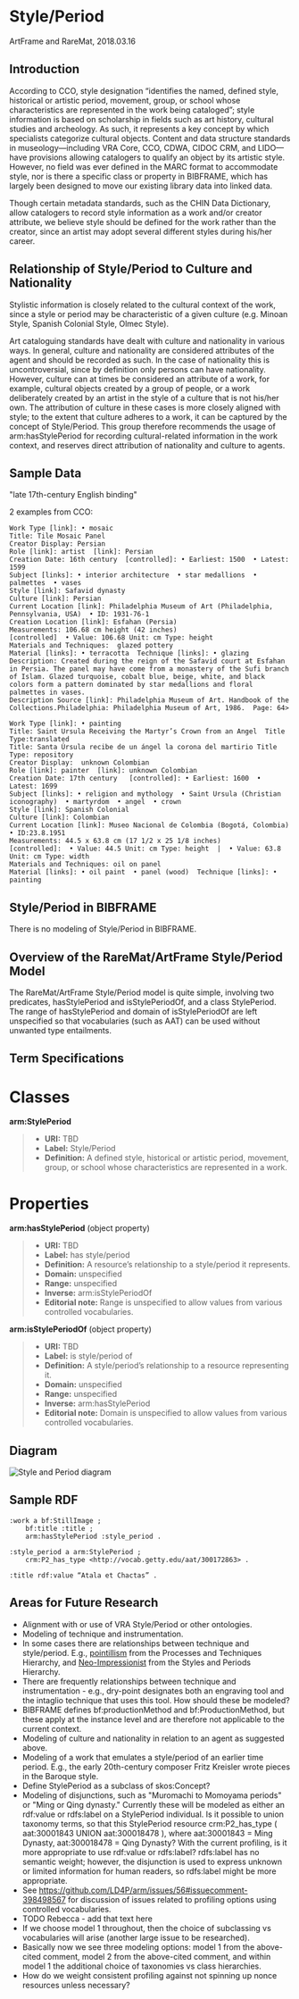 Style/Period
============

ArtFrame and RareMat, 2018.03.16

Introduction
-----------
According to CCO, style designation “identifies the named, defined style, historical or artistic period, movement, group, or school whose characteristics are represented in the work being cataloged”; style information is based on scholarship in fields such as art history, cultural studies and archeology. As such, it represents a key concept by which specialists categorize cultural objects. Content and data structure standards in museology—including VRA Core, CCO, CDWA, CIDOC CRM, and LIDO—have provisions allowing catalogers to qualify an object by its artistic style. However, no field was ever defined in the MARC format to accommodate style, nor is there a specific class or property in BIBFRAME, which has largely been designed to move our existing library data into linked data. 

Though certain metadata standards, such as the CHIN Data Dictionary, allow catalogers to record style information as a work and/or creator attribute, we believe style should be defined for the work rather than the creator, since an artist may adopt several different styles during his/her career.

Relationship of Style/Period to Culture and Nationality
------------

Stylistic information is closely related to the cultural context of the work, since a style or period may be characteristic of a given culture (e.g. Minoan Style, Spanish Colonial Style, Olmec Style).  

Art cataloguing standards have dealt with culture and nationality in various ways. In general, culture and nationality are considered attributes of the agent and should be recorded as such. In the case of nationality this is uncontroversial, since by definition only persons can have nationality. However, culture can at times be considered an attribute of a work, for example,  cultural objects created by a group of people, or a work deliberately created by an artist in the style of a culture that is not his/her own. The attribution of culture in these cases is more closely aligned with style; to the extent that culture adheres to a work, it can be captured by the concept of Style/Period. This group therefore recommends the usage of arm:hasStylePeriod for recording cultural-related information in the work context, and reserves direct attribution of nationality and culture to agents.  

Sample Data
-----------
"late 17th-century English binding"

2 examples from CCO:

```Class [controlled]: • decorative arts  • Islamic art  • murals
Work Type [link]: • mosaic
Title: Tile Mosaic Panel
Creator Display: Persian
Role [link]: artist  [link]: Persian
Creation Date: 16th century  [controlled]: • Earliest: 1500  • Latest: 1599
Subject [links]: • interior architecture  • star medallions  • palmettes  • vases
Style [link]: Safavid dynasty
Culture [link]: Persian
Current Location [link]: Philadelphia Museum of Art (Philadelphia, Pennsylvania, USA)  • ID: 1931-76-1
Creation Location [link]: Esfahan (Persia)
Measurements: 106.68 cm height (42 inches)
[controlled]  • Value: 106.68 Unit: cm Type: height
Materials and Techniques:  glazed pottery 
Material [links]: • terracotta  Technique [links]: • glazing
Description: Created during the reign of the Safavid court at Esfahan in Persia. The panel may have come from a monastery of the Sufi branch of Islam. Glazed turquoise, cobalt blue, beige, white, and black colors form a pattern dominated by star medallions and floral palmettes in vases.
Description Source [link]: Philadelphia Museum of Art. Handbook of the Collections.Philadelphia: Philadelphia Museum of Art, 1986.  Page: 64>
```
```Class [controlled]: • paintings  • South American art
Work Type [link]: • painting
Title: Saint Ursula Receiving the Martyr’s Crown from an Angel  Title Type:translated
Title: Santa Úrsula recibe de un ángel la corona del martirio Title Type: repository
Creator Display:  unknown Colombian
Role [link]: painter  [link]: unknown Colombian
Creation Date: 17th century   [controlled]: • Earliest: 1600  • Latest: 1699
Subject [links]: • religion and mythology  • Saint Ursula (Christian iconography)  • martyrdom  • angel  • crown
Style [link]: Spanish Colonial
Culture [link]: Colombian
Current Location [link]: Museo Nacional de Colombia (Bogotá, Colombia)  • ID:23.8.1951
Measurements: 44.5 x 63.8 cm (17 1/2 x 25 1/8 inches)
[controlled]:  • Value: 44.5 Unit: cm Type: height  |  • Value: 63.8 Unit: cm Type: width 
Materials and Techniques: oil on panel
Material [links]: • oil paint  • panel (wood)  Technique [links]: • painting
```
 


Style/Period in BIBFRAME
------------
There is no modeling of Style/Period in BIBFRAME.

Overview of the RareMat/ArtFrame Style/Period Model
----------
The RareMat/ArtFrame Style/Period model is quite simple, involving two predicates, hasStylePeriod and isStylePeriodOf, and a class StylePeriod. The range of hasStylePeriod and domain of isStylePeriodOf are left unspecified so that vocabularies (such as AAT) can be used without unwanted type entailments.


Term Specifications
---------------

Classes
==========

**arm:StylePeriod** 
> - **URI:** TBD
> - **Label:** Style/Period
> - **Definition:** A defined style, historical or artistic period, movement, group, or school whose characteristics are represented in a work.        


Properties
==========

**arm:hasStylePeriod** (object property)
> - **URI:** TBD
> - **Label:** has style/period
> - **Definition:** A resource’s relationship to a style/period it represents.
> - **Domain:** unspecified
> - **Range:** unspecified
> - **Inverse:** arm:isStylePeriodOf
> - **Editorial note:** Range is unspecified to allow values from various controlled vocabularies.

**arm:isStylePeriodOf** (object property)
> - **URI:** TBD
> - **Label:** is style/period of
> - **Definition:** A style/period’s relationship to a resource representing it.
> - **Domain:** unspecified
> - **Range:** unspecified
> - **Inverse:** arm:hasStylePeriod
> - **Editorial note:** Domain is unspecified to allow values from various controlled vocabularies.


Diagram
-----------

![Style and Period diagram](/modeling_recommendations/modeling_diagrams/style_period.png)

Sample RDF
--------
```
:work a bf:StillImage ;
    bf:title :title ;
    arm:hasStylePeriod :style_period .
    
:style_period a arm:StylePeriod ;
    crm:P2_has_type <http://vocab.getty.edu/aat/300172863> .

:title rdf:value “Atala et Chactas” .
``` 



Areas for Future Research
---------
* Alignment with or use of VRA Style/Period or other ontologies.
* Modeling of technique and instrumentation. 
 * In some cases there are relationships between technique and style/period. E.g., <a href="http://vocab.getty.edu/aat/300067450">pointillism</a> from the Processes and Techniques Hierarchy, and <a href="http://vocab.getty.edu/aat/300021505">Neo-Impressionist</a> from the Styles and Periods Hierarchy.  
 * There are frequently relationships between technique and instrumentation - e.g., dry-point designates both an engraving tool and the intaglio technique that uses this tool. How should these be modeled?
 * BIBFRAME defines bf:productionMethod and bf:ProductionMethod, but these apply at the instance level and are therefore not applicable to the current context.
* Modeling of culture and nationality in relation to an agent as suggested above.
* Modeling of a work that emulates a style/period of an earlier time period. E.g., the early 20th-century composer Fritz Kreisler wrote pieces in the Baroque style.
* Define StylePeriod as a subclass of skos:Concept?
* Modeling of disjunctions, such as "Muromachi to Momoyama periods" or "Ming or Qing dynasty." Currently these will be modeled as either an rdf:value or rdfs:label on a StylePeriod individual. Is it possible to union taxonomy terms, so that
this StylePeriod resource crm:P2_has_type ( aat:30001843 UNION aat:300018478 ), where aat:30001843 = Ming Dynasty, aat:300018478 = Qing Dynasty? With the current profiling, is it more appropriate to use rdf:value or rdfs:label? rdfs:label has no
semantic weight; however, the disjunction is used to express unknown or limited information for human readers, so rdfs:label might be more appropriate. 
* See https://github.com/LD4P/arm/issues/56#issuecomment-398498567 for discussion of issues related to profiling options using controlled vocabularies. 
 * TODO Rebecca - add that text here
 * If we choose model 1 throughout, then the choice of subclassing vs vocabularies will arise (another large issue to be researched).
 * Basically now we see three modeling options: model 1 from the above-cited comment, model 2 from the above-cited comment, and within model 1 the additional choice of taxonomies vs class hierarchies.
 * How do we weight consistent profiling against not spinning up nonce resources unless necessary?





